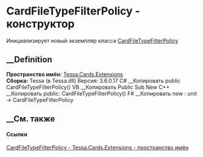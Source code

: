 # CardFileTypeFilterPolicy - конструктор
Инициализирует новый экземпляр класса
[CardFileTypeFilterPolicy](T_Tessa_Cards_Extensions_CardFileTypeFilterPolicy.htm)
##  __Definition
 **Пространство имён:** [Tessa.Cards.Extensions](N_Tessa_Cards_Extensions.htm)  
 **Сборка:** Tessa (в Tessa.dll) Версия: 3.6.0.17
C# __Копировать
     public CardFileTypeFilterPolicy()
VB __Копировать
     Public Sub New
C++ __Копировать
     public:
    CardFileTypeFilterPolicy()
F# __Копировать
     new : unit -> CardFileTypeFilterPolicy
##  __См. также
#### Ссылки
[CardFileTypeFilterPolicy -
](T_Tessa_Cards_Extensions_CardFileTypeFilterPolicy.htm)
[Tessa.Cards.Extensions - пространство имён](N_Tessa_Cards_Extensions.htm)

